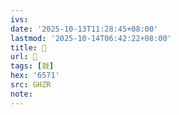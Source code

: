 ```yaml
---
ivs:
date: '2025-10-13T11:28:45+08:00'
lastmod: '2025-10-14T06:42:22+08:00'
title: 󰞡
url: 󰞡
tags: [敱]
hex: '6571'
src: GHZR
note:
---
```

